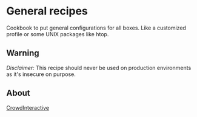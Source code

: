 # General recipes

Cookbook to put general configurations for all boxes. Like a customized
profile or some UNIX packages like htop.

## Warning

*Disclaimer:* This recipe should never be used on production environments as
it's insecure on purpose.

## About

[CrowdInteractive](http://crowdint.com)
